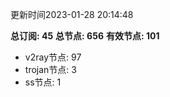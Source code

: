更新时间2023-01-28 20:14:48

**总订阅: 45**
**总节点: 656**
**有效节点: 101**
- v2ray节点: 97
- trojan节点: 3
- ss节点: 1
